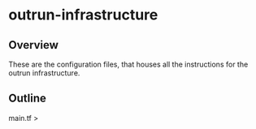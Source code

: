 # outrun-infrastructure

## Overview
These are the configuration files, that houses all the instructions for the outrun infrastructure.

## Outline
main.tf > 